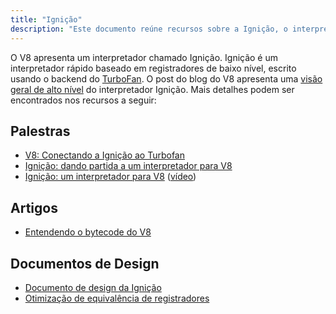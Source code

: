```yaml
---
title: "Ignição"
description: "Este documento reúne recursos sobre a Ignição, o interpretador do V8."
---
```

O V8 apresenta um interpretador chamado Ignição. Ignição é um interpretador rápido baseado em registradores de baixo nível, escrito usando o backend do [TurboFan](/docs/turbofan). O post do blog do V8 apresenta uma [visão geral de alto nível](/blog/ignition-interpreter) do interpretador Ignição. Mais detalhes podem ser encontrados nos recursos a seguir:

## Palestras

- [V8: Conectando a Ignição ao Turbofan](https://docs.google.com/presentation/d/1chhN90uB8yPaIhx_h2M3lPyxPgdPmkADqSNAoXYQiVE/edit)
- [Ignição: dando partida a um interpretador para V8](https://docs.google.com/presentation/d/1HgDDXBYqCJNasBKBDf9szap1j4q4wnSHhOYpaNy5mHU/edit#slide=id.g1357e6d1a4_0_58)
- [Ignição: um interpretador para V8](https://docs.google.com/presentation/d/1OqjVqRhtwlKeKfvMdX6HaCIu9wpZsrzqpIVIwQSuiXQ/edit) ([vídeo](https://youtu.be/r5OWCtuKiAk))

## Artigos

- [Entendendo o bytecode do V8](https://medium.com/dailyjs/understanding-v8s-bytecode-317d46c94775)

## Documentos de Design

- [Documento de design da Ignição](https://docs.google.com/document/d/11T2CRex9hXxoJwbYqVQ32yIPMh0uouUZLdyrtmMoL44/edit?ts=56f27d9d#heading=h.6jz9dj3bnr8t)
- [Otimização de equivalência de registradores](https://docs.google.com/document/d/1wW_VkkIwhAAgAxLYM0wvoTEkq8XykibDIikGpWH7l1I/edit?ts=570d7131#heading=h.6jz9dj3bnr8t)
